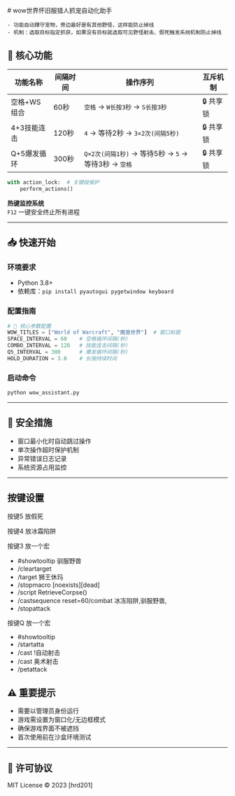 <MARKDOWN>
# wow世界怀旧服猎人抓宠自动化助手

    - 功能自动蹲守宠物，旁边最好是有其他野怪，这样能防止掉线
    - 机制：选取目标指定抓获，如果没有目标就选取可见野怪射击、假死触发系统机制防止掉线

## 🚀 核心功能

| 功能名称         | 间隔时间   | 操作序列                           | 互斥机制  |
|------------------|------------|------------------------------------|-----------|
| 空格+WS组合      | 60秒       | `空格` → `W长按3秒` → `S长按3秒`  | 🔒 共享锁 |
| 4+3技能连击      | 120秒      | `4` → 等待2秒 → `3×2次(间隔5秒)`  | 🔒 共享锁 |
| Q+5爆发循环      | 300秒      | `Q×2次(间隔1秒)` → 等待5秒 → `5` → 等待3秒 → `空格` | 🔒 共享锁 |

```python
with action_lock:  # 关键段保护
    perform_actions()
```

**热键监控系统**  
`F12` 一键安全终止所有进程

---

## 📥 快速开始

### 环境要求
- Python 3.8+
- 依赖库：`pip install pyautogui pygetwindow keyboard`

### 配置指南
```python
# 🔧 核心参数配置
WOW_TITLES = ["World of Warcraft", "魔兽世界"]  # 窗口标题
SPACE_INTERVAL = 60    # 空格循环间隔(秒)
COMBO_INTERVAL = 120   # 技能连击间隔(秒) 
Q5_INTERVAL = 300      # 爆发循环间隔(秒)
HOLD_DURATION = 3.0    # 长按持续时间
```

### 启动命令
```bash
python wow_assistant.py
```

---

## 🛑 安全措施
- 窗口最小化时自动跳过操作
- 单次操作超时保护机制
- 异常错误日志记录
- 系统资源占用监控

---
## 按键设置
按键5 放假死

按键4 放冰霜陷阱

按键3 放一个宏
- #showtooltip 驯服野兽
- /cleartarget
- /target 狮王休玛
- /stopmacro [noexists][dead]
- /script RetrieveCorpse()
- /castsequence reset=60/combat 冰冻陷阱,驯服野兽,
- /stopattack

按键Q 放一个宏
- #showtooltip
- /startatta
- /cast !自动射击
- /cast 奥术射击
- /petattack

## ⚠️ 重要提示
- 需要以管理员身份运行
- 游戏需设置为窗口化/无边框模式
- 确保游戏界面不被遮挡
- 首次使用前在沙盒环境测试

---

## 📜 许可协议
MIT License © 2023 [hrd201]
